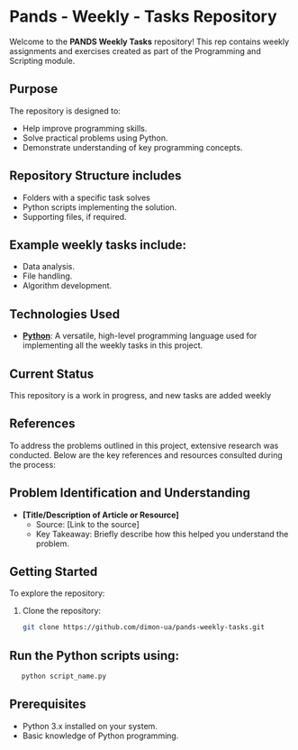 # Pands - Weekly - Tasks Repository

Welcome to the **PANDS Weekly Tasks** repository! This rep contains weekly assignments and exercises created as part of the Programming and Scripting module.

## Purpose
The repository is designed to:
- Help improve programming skills.
- Solve practical problems using Python.
- Demonstrate understanding of key programming concepts.

## Repository Structure includes
- Folders with a specific task solves 
- Python scripts implementing the solution.
- Supporting files, if required.

## Example weekly tasks include:
- Data analysis.
- File handling.
- Algorithm development.

## Technologies Used
- **[Python](https://www.python.org/)**: A versatile, high-level programming language used for implementing all the weekly tasks in this project.

## Current Status
This repository is a work in progress, and new tasks are added weekly

## References

To address the problems outlined in this project, extensive research was conducted. Below are the key references and resources consulted during the process:

## Problem Identification and Understanding
- **[Title/Description of Article or Resource]**
  - Source: [Link to the source]
  - Key Takeaway: Briefly describe how this helped you understand the problem.
  

## Getting Started
To explore the repository:
1. Clone the repository:
   ```bash
   git clone https://github.com/dimon-ua/pands-weekly-tasks.git

## Run the Python scripts using:
```bash
   python script_name.py
```

## Prerequisites
- Python 3.x installed on your system.
- Basic knowledge of Python programming.

